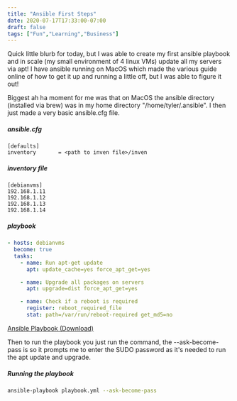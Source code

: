 ```yaml
---
title: "Ansible First Steps"
date: 2020-07-17T17:33:00-07:00
draft: false
tags: ["Fun","Learning","Business"]
---
```


Quick little blurb for today, but I was able to create my first ansible playbook and in scale (my small environment of 4 linux VMs) update all my servers via apt! I have ansible running on MacOS which made the various guide online of how to get it up and running a little off, but I was able to figure it out!

Biggest ah ha moment for me was that on MacOS the ansible directory (installed via brew) was in my home directory "/home/tyler/.ansible". I then just made a very basic ansible.cfg file. 

##### ansible.cfg

```
[defaults]
inventory       = <path to inven file>/inven
```

##### inventory file
```
[debianvms]
192.168.1.11
192.168.1.12
192.168.1.13
192.168.1.14
```

##### playbook

```yaml
- hosts: debianvms
  become: true
  tasks:
    - name: Run apt-get update
      apt: update_cache=yes force_apt_get=yes

    - name: Upgrade all packages on servers
      apt: upgrade=dist force_apt_get=yes

    - name: Check if a reboot is required
      register: reboot_required_file
      stat: path=/var/run/reboot-required get_md5=no
```

[Ansible Playbook (Download)](/files/aptupdate.yml)

Then to run the playbook you just run the command, the --ask-become-pass is so it prompts me to enter the SUDO password as it's needed to run the apt update and upgrade.

##### Running the playbook

```bash
ansible-playbook playbook.yml --ask-become-pass
```
